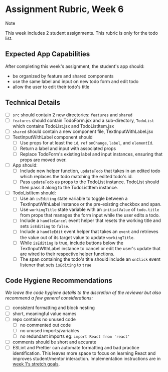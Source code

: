 # Assignment Rubric, Week 6

>[!note]
>This week includes 2 student assignments. This rubric is only for the todo list.

## Expected App Capabilities

After completing this week's assignment, the student's app should:

- be organized by feature and shared components
- use the same label and input on new todo form and edit todo
- allow the user to edit their todo's title

## Technical Details

- [ ] `src` should contain 2 new directories: `features` and `shared`
- [ ] `features` should contain TodoForm.jsx and a sub-directory, `TodoList` which contains TodoList.jsx and TodoListItem.jsx
- [ ] `shared` should contain a new component file, TextInputWithLabel.jsx
- [ ] TextInputWithLabel component should
  - [ ] Use props for at least the `id`, `ref` `onChange`, `label`, and `elementId`.
  - [ ] Return a label and input with associated props
  - [ ] Replace TodoForm's existing label and input instances, ensuring that props are moved over.
- [ ] App should:
  - [ ] Include new helper function, `updateTodo` that takes in an edited todo which replaces the todo matching the edited todo's id.
  - [ ] Pass `updateTodo` as props to the TodoList instance. TodoList should then pass it along to the TodoListItem instance.
- [ ] TodoListItem should:
  - [ ] Use an `isEditing` state variable to toggle between a TextInputWithLabel instance or the pre-existing checkbox and span.
  - [ ] Use `workingTitle` state variable with an `initialValue` of `todo.title` from props that manages the form input while the user edits a todo.
  - [ ] Include a `handleCancel` event helper that resets the working title and sets `isEditing` to `false`.
  - [ ] Include a `handleEdit` event helper that takes an `event` and retrieves the value out of its target value to update `workingTitle`.
  - [ ] While `isEditing` is true, include buttons below the TextInputWIthLabel instance to cancel or edit the user's update that are wired to their respective helper functions.
  - [ ] The span containing the todo's title should include an `onClick` event listener that sets `isEditing` to `true`

## Code Hygiene Recommendations

*We leave the code hygiene details to the discretion of the reviewer but also recommend a few general considerations:*

- [ ] consistent formatting and block nesting
- [ ] short, meaningful value names
- [ ] repo contains no unused code
  - [ ] no commented out code
  - [ ] no unused imports/variables
  - [ ] no redundant imports eg: `import React from 'react'`
- [ ] comments should be short and accurate
- [ ] ESLint and Prettier can automate formatting and bad practice identification. This leaves more space to focus on learning React and improves student/mentor interaction. Implementation instructions are in [week 1's stretch goals](https://github.com/Code-the-Dream-School/react-curriculum-v3/blob/main/learns-app-content/assignments/week-01.md#stretch-goals-instructions-optional).
